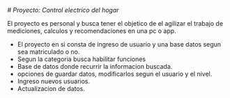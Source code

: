 <em> # Proyecto: Control electrico del hogar </em>



El proyecto es personal y busca tener el objetico de el agilizar el trabajo de mediciones, calculos y recomendaciones en una pc o app. 
  - El proyecto en si consta de ingreso de usuario y una base datos segun sea matriculado o no.
  - Segun la categoria busca habilitar funciones
  - Base de datos donde recurrir la informacion buscada.
  - opciones de guardar datos, modificarlos segun el usuario y el nivel.
  - Ingreso nuevos usuarios.
  - Actualizacion de datos.
